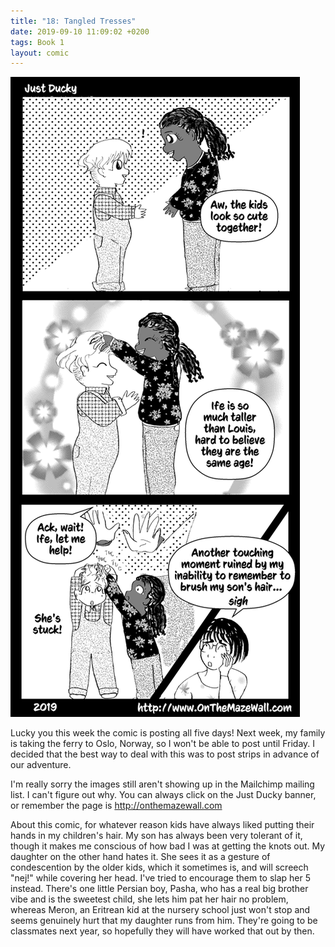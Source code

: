 ```yaml
---
title: "18: Tangled Tresses"
date: 2019-09-10 11:09:02 +0200
tags: Book 1
layout: comic
---
```


![18: Tangled Tresses](/comics/Book_1_-_018_Tangled_Tresses.png)

Lucky you this week the comic is posting all five days! Next week,  my family is taking the ferry to Oslo, Norway, so I won't be able to post until Friday. I decided that the best way to deal with this was to post strips in advance of our adventure.

I'm really sorry the images still aren't showing up in the Mailchimp mailing list. I can't figure out why. You can always click on the Just Ducky banner, or remember the page is http://onthemazewall.com

About this comic, for whatever reason kids have always liked putting their hands in my children's hair. My son has always been very tolerant of it, though it makes me conscious of how bad I was at getting the knots out. My daughter on the other hand hates it. She sees it as a gesture of condescention by the older kids, which it sometimes is, and will screech "nej!" while covering her head. I've tried to encourage them to slap her 5 instead. There's one little Persian boy, Pasha, who has a real big brother vibe and is the sweetest child, she lets him pat her hair no problem, whereas Meron, an Eritrean kid at the nursery school just won't stop and seems genuinely hurt that my daughter runs from him. They're going to be classmates next year, so hopefully they will have worked that out by then.
